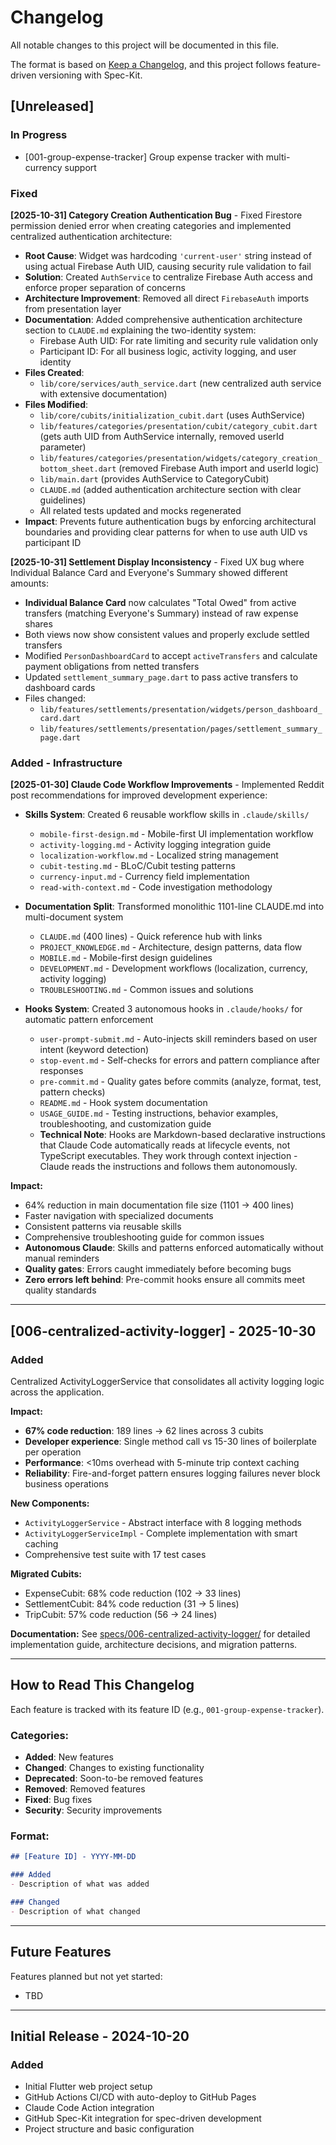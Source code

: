 # Changelog

All notable changes to this project will be documented in this file.

The format is based on [Keep a Changelog](https://keepachangelog.com/en/1.0.0/),
and this project follows feature-driven versioning with Spec-Kit.

## [Unreleased]

### In Progress

- [001-group-expense-tracker] Group expense tracker with multi-currency support

### Fixed

**[2025-10-31] Category Creation Authentication Bug** - Fixed Firestore permission denied error when creating categories and implemented centralized authentication architecture:

- **Root Cause**: Widget was hardcoding `'current-user'` string instead of using actual Firebase Auth UID, causing security rule validation to fail
- **Solution**: Created `AuthService` to centralize Firebase Auth access and enforce proper separation of concerns
- **Architecture Improvement**: Removed all direct `FirebaseAuth` imports from presentation layer
- **Documentation**: Added comprehensive authentication architecture section to `CLAUDE.md` explaining the two-identity system:
  - Firebase Auth UID: For rate limiting and security rule validation only
  - Participant ID: For all business logic, activity logging, and user identity
- **Files Created**:
  - `lib/core/services/auth_service.dart` (new centralized auth service with extensive documentation)
- **Files Modified**:
  - `lib/core/cubits/initialization_cubit.dart` (uses AuthService)
  - `lib/features/categories/presentation/cubit/category_cubit.dart` (gets auth UID from AuthService internally, removed userId parameter)
  - `lib/features/categories/presentation/widgets/category_creation_bottom_sheet.dart` (removed Firebase Auth import and userId logic)
  - `lib/main.dart` (provides AuthService to CategoryCubit)
  - `CLAUDE.md` (added authentication architecture section with clear guidelines)
  - All related tests updated and mocks regenerated
- **Impact**: Prevents future authentication bugs by enforcing architectural boundaries and providing clear patterns for when to use auth UID vs participant ID

**[2025-10-31] Settlement Display Inconsistency** - Fixed UX bug where Individual Balance Card and Everyone's Summary showed different amounts:

- **Individual Balance Card** now calculates "Total Owed" from active transfers (matching Everyone's Summary) instead of raw expense shares
- Both views now show consistent values and properly exclude settled transfers
- Modified `PersonDashboardCard` to accept `activeTransfers` and calculate payment obligations from netted transfers
- Updated `settlement_summary_page.dart` to pass active transfers to dashboard cards
- Files changed:
  - `lib/features/settlements/presentation/widgets/person_dashboard_card.dart`
  - `lib/features/settlements/presentation/pages/settlement_summary_page.dart`

### Added - Infrastructure

**[2025-01-30] Claude Code Workflow Improvements** - Implemented Reddit post recommendations for improved development experience:

- **Skills System**: Created 6 reusable workflow skills in `.claude/skills/`
  - `mobile-first-design.md` - Mobile-first UI implementation workflow
  - `activity-logging.md` - Activity logging integration guide
  - `localization-workflow.md` - Localized string management
  - `cubit-testing.md` - BLoC/Cubit testing patterns
  - `currency-input.md` - Currency field implementation
  - `read-with-context.md` - Code investigation methodology

- **Documentation Split**: Transformed monolithic 1101-line CLAUDE.md into multi-document system
  - `CLAUDE.md` (400 lines) - Quick reference hub with links
  - `PROJECT_KNOWLEDGE.md` - Architecture, design patterns, data flow
  - `MOBILE.md` - Mobile-first design guidelines
  - `DEVELOPMENT.md` - Development workflows (localization, currency, activity logging)
  - `TROUBLESHOOTING.md` - Common issues and solutions

- **Hooks System**: Created 3 autonomous hooks in `.claude/hooks/` for automatic pattern enforcement
  - `user-prompt-submit.md` - Auto-injects skill reminders based on user intent (keyword detection)
  - `stop-event.md` - Self-checks for errors and pattern compliance after responses
  - `pre-commit.md` - Quality gates before commits (analyze, format, test, pattern checks)
  - `README.md` - Hook system documentation
  - `USAGE_GUIDE.md` - Testing instructions, behavior examples, troubleshooting, and customization guide
  - **Technical Note**: Hooks are Markdown-based declarative instructions that Claude Code automatically reads at lifecycle events, not TypeScript executables. They work through context injection - Claude reads the instructions and follows them autonomously.

**Impact:**
- 64% reduction in main documentation file size (1101 → 400 lines)
- Faster navigation with specialized documents
- Consistent patterns via reusable skills
- Comprehensive troubleshooting guide for common issues
- **Autonomous Claude**: Skills and patterns enforced automatically without manual reminders
- **Quality gates**: Errors caught immediately before becoming bugs
- **Zero errors left behind**: Pre-commit hooks ensure all commits meet quality standards

---

## [006-centralized-activity-logger] - 2025-10-30

### Added

Centralized ActivityLoggerService that consolidates all activity logging logic across the application.

**Impact:**
- **67% code reduction**: 189 lines → 62 lines across 3 cubits
- **Developer experience**: Single method call vs 15-30 lines of boilerplate per operation
- **Performance**: <10ms overhead with 5-minute trip context caching
- **Reliability**: Fire-and-forget pattern ensures logging failures never block business operations

**New Components:**
- `ActivityLoggerService` - Abstract interface with 8 logging methods
- `ActivityLoggerServiceImpl` - Complete implementation with smart caching
- Comprehensive test suite with 17 test cases

**Migrated Cubits:**
- ExpenseCubit: 68% code reduction (102 → 33 lines)
- SettlementCubit: 84% code reduction (31 → 5 lines)
- TripCubit: 57% code reduction (56 → 24 lines)

**Documentation:** See [specs/006-centralized-activity-logger/](./specs/006-centralized-activity-logger/) for detailed implementation guide, architecture decisions, and migration patterns.

---

## How to Read This Changelog

Each feature is tracked with its feature ID (e.g., `001-group-expense-tracker`).

### Categories:
- **Added**: New features
- **Changed**: Changes to existing functionality
- **Deprecated**: Soon-to-be removed features
- **Removed**: Removed features
- **Fixed**: Bug fixes
- **Security**: Security improvements

### Format:
```markdown
## [Feature ID] - YYYY-MM-DD

### Added
- Description of what was added

### Changed
- Description of what changed
```

---

<!-- Features will be appended below in reverse chronological order -->

## Future Features

Features planned but not yet started:
- TBD

---

## Initial Release - 2024-10-20

### Added
- Initial Flutter web project setup
- GitHub Actions CI/CD with auto-deploy to GitHub Pages
- Claude Code Action integration
- GitHub Spec-Kit integration for spec-driven development
- Project structure and basic configuration
